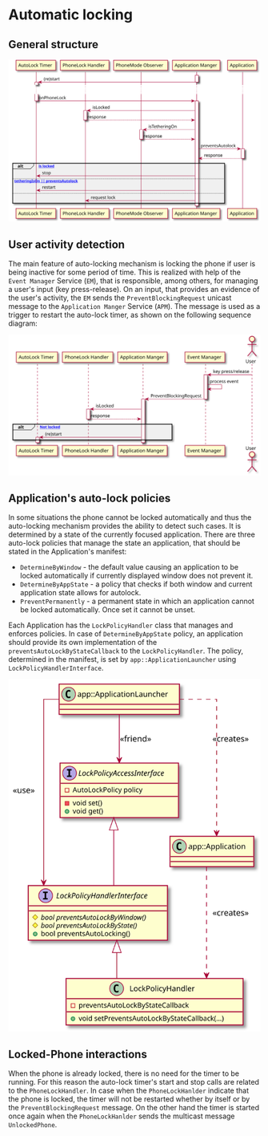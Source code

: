 # Automatic locking 

## General structure 

![](./Images/auto_lock_sequence.svg)

## User activity detection 

The main feature of auto-locking mechanism is locking the phone if user is being inactive for some period 
of time. This is realized with help of the `Event Manager` Service (`EM`), that is responsible, among others, 
for managing a user's input (key press-release). On an input, that provides an evidence of the user's activity,
the `EM` sends the `PreventBlockingRequest` unicast message to the `Application Manger` Service (`APM`).
The message is used as a trigger to restart the auto-lock timer, as shown on the following sequence diagram: 

![](./Images/auto_lock_activity_detection.svg)

## Application's auto-lock policies 

In some situations the phone cannot be locked automatically and thus the auto-locking mechanism provides the ability to detect
such cases. It is determined by a state of the currently focused application. There are three auto-lock policies that 
manage the state an application, that should be stated in the Application's manifest:
* `DetermineByWindow` - the default value causing an application to be locked automatically if currently displayed window does not prevent it.
* `DetermineByAppState` - a policy that checks if both window and current application state allows for autolock.
* `PreventPermanently` - a permanent state in which an application cannot be locked automatically. Once set it cannot be unset.

Each Application has the `LockPolicyHandler` class that manages and enforces policies. In case of `DetermineByAppState` policy, 
an application should provide its own implementation of  the `preventsAutoLockByStateCallback` to the `LockPolicyHandler`. 
The policy, determined in the manifest, is set by `app::ApplicationLauncher` using `LockPolicyHandlerInterface`.

![](./Images/auto_lock_policy_handler_interface.svg)

## Locked-Phone interactions

When the phone is already locked, there is no need for the timer to be running. For this reason the auto-lock timer's start and stop calls 
are related to the `PhoneLockHandler`. In case when the `PhoneLockHanlder` indicate that the phone is locked, the timer will not be restarted
whether by itself or by the `PreventBlockingRequest` message. On the other hand the timer is started once again when the `PhoneLockHanlder`
sends the multicast message `UnlockedPhone`.
